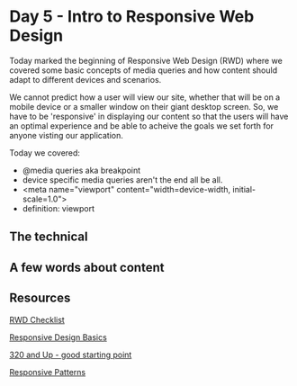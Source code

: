 # Day 5 - Intro to Responsive Web Design

Today marked the beginning of Responsive Web Design (RWD) where we covered some basic concepts of media queries and how content should adapt to different devices and scenarios.

We cannot predict how a user will view our site, whether that will be on a mobile device or a smaller window on their giant desktop screen.  So, we have to be 'responsive' in displaying our content so that the users will have an optimal experience and be able to acheive the goals we set forth for anyone visting our application.

Today we covered:

- @media queries aka breakpoint
- device specific media queries aren't the end all be all.
- &lt;meta name="viewport" content="width=device-width, initial-scale=1.0"&gt;
- definition: viewport

## The technical



## A few words about content



## Resources

[RWD Checklist](http://rwdchecklist.com/)

[Responsive Design Basics](https://developers.google.com/web/fundamentals/layouts/rwd-fundamentals/)

[320 and Up - good starting point](http://stuffandnonsense.co.uk/projects/320andup//)

[Responsive Patterns](http://bradfrost.github.io/this-is-responsive/patterns.html)
